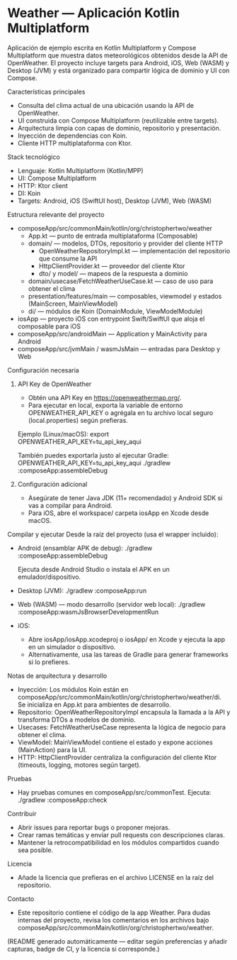# Weather — Aplicación Kotlin Multiplatform

Aplicación de ejemplo escrita en Kotlin Multiplatform y Compose Multiplatform que muestra datos meteorológicos obtenidos desde la API de OpenWeather. El proyecto incluye targets para Android, iOS, Web (WASM) y Desktop (JVM) y está organizado para compartir lógica de dominio y UI con Compose.

Características principales
- Consulta del clima actual de una ubicación usando la API de OpenWeather.
- UI construida con Compose Multiplatform (reutilizable entre targets).
- Arquitectura limpia con capas de dominio, repositorio y presentación.
- Inyección de dependencias con Koin.
- Cliente HTTP multiplataforma con Ktor.

Stack tecnológico
- Lenguaje: Kotlin Multiplatform (Kotlin/MPP)
- UI: Compose Multiplatform
- HTTP: Ktor client
- DI: Koin
- Targets: Android, iOS (SwiftUI host), Desktop (JVM), Web (WASM)

Estructura relevante del proyecto
- composeApp/src/commonMain/kotlin/org/christophertwo/weather
  - App.kt — punto de entrada multiplataforma (Composable)
  - domain/ — modelos, DTOs, repositorio y provider del cliente HTTP
    - OpenWeatherRepositoryImpl.kt — implementación del repositorio que consume la API
    - HttpClientProvider.kt — proveedor del cliente Ktor
    - dto/ y model/ — mapeos de la respuesta a dominio
  - domain/usecase/FetchWeatherUseCase.kt — caso de uso para obtener el clima
  - presentation/features/main — composables, viewmodel y estados (MainScreen, MainViewModel)
  - di/ — módulos de Koin (DomainModule, ViewModelModule)
- iosApp — proyecto iOS con entrypoint Swift/SwiftUI que aloja el composable para iOS
- composeApp/src/androidMain — Application y MainActivity para Android
- composeApp/src/jvmMain / wasmJsMain — entradas para Desktop y Web

Configuración necesaria
1) API Key de OpenWeather
   - Obtén una API Key en https://openweathermap.org/.
   - Para ejecutar en local, exporta la variable de entorno OPENWEATHER_API_KEY o agrégala en tu archivo local seguro (local.properties) según prefieras.

   Ejemplo (Linux/macOS):
   export OPENWEATHER_API_KEY=tu_api_key_aqui

   También puedes exportarla justo al ejecutar Gradle:
   OPENWEATHER_API_KEY=tu_api_key_aqui ./gradlew :composeApp:assembleDebug

2) Configuración adicional
   - Asegúrate de tener Java JDK (11+ recomendado) y Android SDK si vas a compilar para Android.
   - Para iOS, abre el workspace/ carpeta iosApp en Xcode desde macOS.

Compilar y ejecutar
Desde la raíz del proyecto (usa el wrapper incluido):

- Android (ensamblar APK de debug):
  ./gradlew :composeApp:assembleDebug

  Ejecuta desde Android Studio o instala el APK en un emulador/dispositivo.

- Desktop (JVM):
  ./gradlew :composeApp:run

- Web (WASM) — modo desarrollo (servidor web local):
  ./gradlew :composeApp:wasmJsBrowserDevelopmentRun

- iOS:
  - Abre iosApp/iosApp.xcodeproj o iosApp/ en Xcode y ejecuta la app en un simulador o dispositivo.
  - Alternativamente, usa las tareas de Gradle para generar frameworks si lo prefieres.

Notas de arquitectura y desarrollo
- Inyección: Los módulos Koin están en composeApp/src/commonMain/kotlin/org/christophertwo/weather/di.
  Se inicializa en App.kt para ambientes de desarrollo.
- Repositorio: OpenWeatherRepositoryImpl encapsula la llamada a la API y transforma DTOs a modelos de dominio.
- Usecases: FetchWeatherUseCase representa la lógica de negocio para obtener el clima.
- ViewModel: MainViewModel contiene el estado y expone acciones (MainAction) para la UI.
- HTTP: HttpClientProvider centraliza la configuración del cliente Ktor (timeouts, logging, motores según target).

Pruebas
- Hay pruebas comunes en composeApp/src/commonTest. Ejecuta:
  ./gradlew :composeApp:check

Contribuir
- Abrir issues para reportar bugs o proponer mejoras.
- Crear ramas temáticas y enviar pull requests con descripciones claras.
- Mantener la retrocompatibilidad en los módulos compartidos cuando sea posible.

Licencia
- Añade la licencia que prefieras en el archivo LICENSE en la raíz del repositorio.

Contacto
- Este repositorio contiene el código de la app Weather. Para dudas internas del proyecto, revisa los comentarios en los archivos bajo composeApp/src/commonMain/kotlin/org/christophertwo/weather.


(README generado automáticamente — editar según preferencias y añadir capturas, badge de CI, y la licencia si corresponde.)
